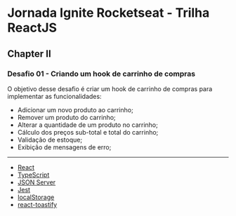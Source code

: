 # Jornada Ignite Rocketseat - Trilha ReactJS

## Chapter II

### Desafio 01 - Criando um hook de carrinho de compras

O objetivo desse desafio é criar um hook de carrinho de compras para implementar as funcionalidades:

- Adicionar um novo produto ao carrinho;
- Remover um produto do carrinho;
- Alterar a quantidade de um produto no carrinho;
- Cálculo dos preços sub-total e total do carrinho;
- Validação de estoque;
- Exibição de mensagens de erro;

***

- [React](https://reactjs.org)
- [TypeScript](https://www.typescriptlang.org/)
- [JSON Server](https://github.com/typicode/json-server)
- [Jest](https://jestjs.io/)
- [localStorage](https://developer.mozilla.org/pt-BR/docs/Web/API/Window/localStorage)
- [react-toastify](https://github.com/fkhadra/react-toastify#readme)

